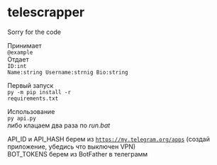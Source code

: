# telescrapper
Sorry for the code

Принимает<br/>
<code>@example</code><br/>
Отдает</br>
<code>ID:int Name:string Username:strnig Bio:string</code><br/>

Первый запуск <br/>
<code>py -m pip install -r requirements.txt</code><br/>
  
Использование <br/>
<code>py api.py</code><br/>
либо клацаем два раза по <i>run.bat</i> <br/>

API_ID и API_HASH берем из <code>https://my.telegram.org/apps</code> (создай приложение, убедись что выключен VPN)<br/>
BOT_TOKENS берем из BotFather в телеграмм

